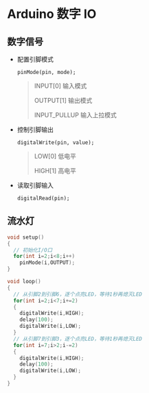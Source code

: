 <!--
title: 03-Arduino数字IO
sort:
-->

# Arduino 数字 IO

## 数字信号

- 配置引脚模式

  `pinMode(pin, mode);`

  > INPUT[0] 输入模式
  >
  > OUTPUT[1] 输出模式
  >
  > INPUT_PULLUP 输入上拉模式

- 控制引脚输出

  `digitalWrite(pin, value);`

  > LOW[0] 低电平
  >
  > HIGH[1] 高电平

- 读取引脚输入

  `digitalRead(pin);`

## 流水灯

```c
void setup()
{
  // 初始化I/O口
  for(int i=2;i<8;i++)
    pinMode(i,OUTPUT);
}

void loop()
{
  // 从引脚2到引脚6，逐个点亮LED，等待1秒再熄灭LED
  for(int i=2;i<7;i+=2)
  {
    digitalWrite(i,HIGH);
    delay(100);
    digitalWrite(i,LOW);
  }
  // 从引脚7到引脚3，逐个点亮LED，等待1秒再熄灭LED
  for(int i=7;i>2;i-=2)
  {
    digitalWrite(i,HIGH);
    delay(100);
    digitalWrite(i,LOW);
  }
}
```
